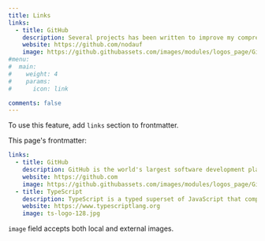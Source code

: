 ```yaml
---
title: Links
links:
  - title: GitHub
    description: Several projects has been written to improve my comprehension of a topic
    website: https://github.com/nodauf
    image: https://github.githubassets.com/images/modules/logos_page/GitHub-Mark.png
#menu:
#  main:
#    weight: 4
#    params:
#      icon: link

comments: false
---
```


To use this feature, add `links` section to frontmatter.

This page's frontmatter:

```yaml
links:
  - title: GitHub
    description: GitHub is the world's largest software development platform.
    website: https://github.com
    image: https://github.githubassets.com/images/modules/logos_page/GitHub-Mark.png
  - title: TypeScript
    description: TypeScript is a typed superset of JavaScript that compiles to plain JavaScript.
    website: https://www.typescriptlang.org
    image: ts-logo-128.jpg
```

`image` field accepts both local and external images.
